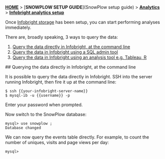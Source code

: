 [**HOME**](Home) > [**SNOWPLOW SETUP GUIDE**](SnowPlow setup guide) > [**Analytics**](analytics-setup) > [**Infobright analytics setup**](infobright-analytics-setup)

Once [Infobright storage](infobright-storage-setup) has been setup, you can start performing analyses immediately.

There are, broadly speaking, 3 ways to query the data:

1. [Query the data directly in Infobright, at the command line](#command-line)
2. [Query the data in Infobright using a SQL admin tool](#sql-admin)
3. [Query the data in Infobright using an analysis tool e.g. Tableau, R](#analysis-tool)

<a name="command-line" />
## Querying the data directly in Infobright, at the command line

It is possible to query the data directly in Infobright. SSH into the server running Infobright, then fire it up at the command line:

	$ ssh {{your-infobright-server-name}}
	$ mysql-ib -u {{username}} -p

Enter your password when prompted.

Now switch to the SnowPlow database:

	mysql> use snowplow ;
	Database changed

We can now query the events table directly. For example, to count the number of uniques, visits and page views per day:

	mysql>  
